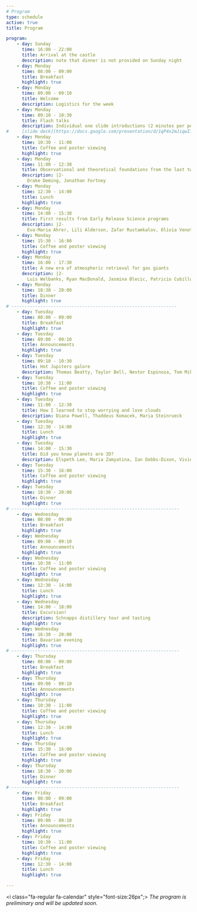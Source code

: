 ```yaml
---
# Program
type: schedule
active: true
title: Program

program:
    - day: Sunday
      time: 16:00 - 22:00
      title: Arrival at the castle
      description: note that dinner is not provided on Sunday night
    - day: Monday 
      time: 08:00 - 09:00
      title: Breakfast 
      highlight: true
    - day: Monday 
      time: 09:00 - 09:10
      title: Welcome
      description: Logistics for the week 
    - day: Monday 
      time: 09:10 - 10:30
      title: Flash talks
      description: Individual one slide introductions (2 minutes per person) 
#     [slide deck](https://docs.google.com/presentation/d/1qP4x2mJiqwI1hqZlG6ca-T3rkY5-wkERbvDUPYZgJ24/edit?usp=sharing)
    - day: Monday
      time: 10:30 - 11:00
      title: Coffee and poster viewing
      highlight: true
    - day: Monday
      time: 11:00 - 12:30
      title: Observational and theoretical foundations from the last two decades of exoplanet atmosphere characterization
      description: |2-
        Drake Deming, Jonathan Fortney
    - day: Monday
      time: 12:30 - 14:00
      title: Lunch 
      highlight: true
    - day: Monday
      time: 14:00 - 15:30
      title: First results from Early Release Science programs
      description: |2-
        Eva-Maria Ahrer, Lili Alderson, Zafar Rustamkalov, Olivia Venot
    - day: Monday
      time: 15:30 - 16:00
      title: Coffee and poster viewing 
      highlight: true
    - day: Monday
      time: 16:00 - 17:30
      title: A new era of atmospheric retrieval for gas giants
      description: |2-
        Luis Welbanks, Ryan MacDonald, Jasmina Blecic, Patricio Cubillos 
    - day: Monday
      time: 18:30 - 20:00
      title: Dinner 
      highlight: true
# ---------------------------------------------------------------
    - day: Tuesday
      time: 08:00 - 09:00
      title: Breakfast 
      highlight: true
    - day: Tuesday 
      time: 09:00 - 09:10
      title: Announcements
      highlight: true
    - day: Tuesday 
      time: 09:10 - 10:30
      title: Hot Jupiters galore 
      description: Thomas Beatty, Taylor Bell, Nestor Espinoza, Tom Mikal-Evans
    - day: Tuesday 
      time: 10:30 - 11:00
      title: Coffee and poster viewing 
      highlight: true
    - day: Tuesday 
      time: 11:00 - 12:30
      title: How I learned to stop worrying and love clouds 
      description: Diana Powell, Thaddeus Komacek, Maria Steinrueck 
    - day: Tuesday 
      time: 12:30 - 14:00
      title: Lunch 
      highlight: true
    - day: Tuesday 
      time: 14:00 - 15:30
      title: Did you know planets are 3D? 
      description: Elspeth Lee, Maria Zamyatina, Ian Dobbs-Dixon, Vivien Parmentier, Tiffany Kataria 
    - day: Tuesday
      time: 15:30 - 16:00
      title: Coffee and poster viewing 
      highlight: true
    - day: Tuesday
      time: 18:30 - 20:00
      title: Dinner 
      highlight: true
# ----------------------------------------------------------------
    - day: Wednesday 
      time: 08:00 - 09:00
      title: Breakfast 
      highlight: true
    - day: Wednesday
      time: 09:00 - 09:10
      title: Announcements
      highlight: true
    - day: Wednesday
      time: 10:30 - 11:00
      title: Coffee and poster viewing 
      highlight: true
    - day: Wednesday
      time: 12:30 - 14:00
      title: Lunch 
      highlight: true
    - day: Wednesday
      time: 14:00 - 18:00
      title: Excursion!
      description: Schnapps distillery tour and tasting
      highlight: true
    - day: Wednesday
      time: 16:30 - 20:00
      title: Bavarian evening 
      highlight: true
# ----------------------------------------------------------------
    - day: Thursday
      time: 08:00 - 09:00
      title: Breakfast 
      highlight: true
    - day: Thursday
      time: 09:00 - 09:10
      title: Announcements
      highlight: true
    - day: Thursday 
      time: 10:30 - 11:00
      title: Coffee and poster viewing 
      highlight: true
    - day: Thursday 
      time: 12:30 - 14:00
      title: Lunch 
      highlight: true
    - day: Thursday 
      time: 15:30 - 16:00
      title: Coffee and poster viewing 
      highlight: true
    - day: Thursday 
      time: 18:30 - 20:00
      title: Dinner 
      highlight: true
# ----------------------------------------------------------------
    - day: Friday
      time: 08:00 - 09:00
      title: Breakfast 
      highlight: true
    - day: Friday
      time: 09:00 - 09:10
      title: Announcements
      highlight: true
    - day: Friday
      time: 10:30 - 11:00
      title: Coffee and poster viewing 
      highlight: true
    - day: Friday
      time: 12:30 - 14:00
      title: Lunch 
      highlight: true

---
```


<i class="fa-regular fa-calendar" style="font-size:26px";></i> _The program is preliminary and will be updated soon._
